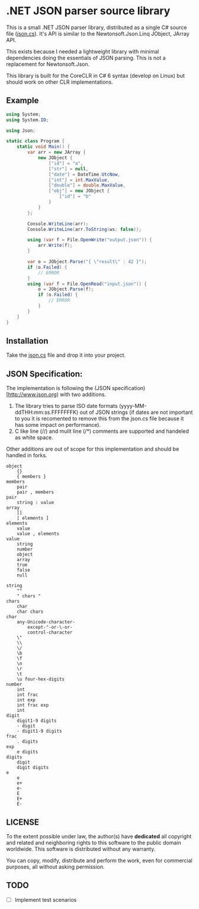 # .NET JSON parser source library

This is a small .NET JSON parser library, distributed as a single C# source
file ([json.cs](json.cs)). It's API is similar to the Newtonsoft.Json.Linq
JObject, JArray API.

This exists because I needed a lightweight library with minimal dependencies
doing the essentials of JSON parsing. This is not a replacement for
Newtonsoft.Json.

This library is built for the CoreCLR in C# 6 syntax (develop on Linux) but
should work on other CLR implementations.

## Example

```cs
using System;
using System.IO;

using Json;

static class Program {
    static void Main() {
        var arr = new JArray {
            new JObject {
                ["id"] = "a",
                ["str"] = null,
                ["date"] = DateTime.UtcNow,
                ["int"] = int.MaxValue,
                ["double"] = double.MaxValue, 
                ["obj"] = new JObject {
                    ["id"] = "b"
                }
            }
        };

        Console.WriteLine(arr);
        Console.WriteLine(arr.ToString(ws: false));

        using (var f = File.OpenWrite("output.json")) {
            arr.Write(f);
        }

        var o = JObject.Parse("{ \"result\" : 42 }");
        if (o.Failed) {
            // ERROR
        }
        using (var f = File.OpenRead("input.json")) {
            o = JObject.Parse(f);
            if (o.Failed) {
                // ERROR
            }
        }
    }
}
```

## Installation

Take the [json.cs](json.cs) file and drop it into your project.

## JSON Specification:

The implementation is following the (JSON specification)[http://www.json.org)
with two additions.

1. The library tries to parse ISO date formats (yyyy-MM-ddTHH:mm:ss.FFFFFFFK)
   out of JSON strings (if dates are not important to you it is recomented to
   remove this from the json.cs file because it has some impact on
   performance).
2. C like line (//) and mulit line (/\*) comments are supported and handeled as
   white space.

Other additions are out of scope for this implementation and should be handled
in forks.

```
object
    {}
    { members }
members
    pair
    pair , members
pair
    string : value
array
    []
    [ elements ]
elements
    value 
    value , elements
value
    string
    number
    object
    array
    true
    false
    null

string
    ""
    " chars "
chars
    char
    char chars
char
    any-Unicode-character-
        except-"-or-\-or-
        control-character
    \"
    \\
    \/
    \b
    \f
    \n
    \r
    \t
    \u four-hex-digits
number
    int
    int frac
    int exp
    int frac exp
    int
digit
    digit1-9 digits 
    - digit
    - digit1-9 digits
frac
    . digits
exp
    e digits
digits
    digit
    digit digits
e
    e
    e+
    e-
    E
    E+
    E-
```

## LICENSE

To the extent possible under law, the author(s) have **dedicated** all copyright
and related and neighboring rights to this software to the public domain
worldwide. This software is distributed without any warranty.

You can copy, modify, distribute and perform the work, even for commercial
purposes, all without asking permission. 

## TODO

* [ ] Implement test scenarios
